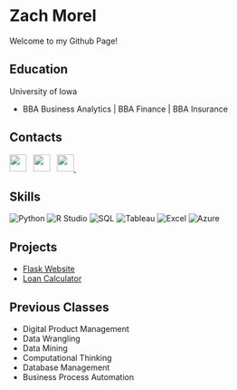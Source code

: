 <!-- Your Name -->
# Zach Morel
Welcome to my Github Page!
## Education
University of Iowa

- BBA Business Analytics | BBA Finance | BBA Insurance


## Contacts
<p align='left'>
  <a href="https://www.linkedin.com/in/zach-morel"><img height="30" src="https://img.shields.io/badge/LinkedIn-0077B5?style=flat-square&logo=linkedin&logoColor=white"></a>&nbsp;&nbsp;
  <a href="https://zachmorel.info"><img height="30" src="https://img.shields.io/badge/Portfolio-000000?style=flat-square&logo=google-chrome&logoColor=white"></a>&nbsp;&nbsp;
<a href="mailto:zmorel@uiowa.com"><img height="30" src="https://img.shields.io/badge/Email-D14836?style=flat-square&logo=gmail&logoColor=white">
  </a>&nbsp;&nbsp;
</p>


## Skills
<p>
  <img alt="Python" src="https://img.shields.io/badge/-Python-blue?style=flat-square&logo=python&logoColor=white" />
  <img alt="R Studio" src="https://img.shields.io/badge/-R%20Studio-75AADB?style=flat-square&logo=rstudio&logoColor=white" />
  <img alt="SQL" src="https://img.shields.io/badge/-SQL-4479A1?style=flat-square&logo=postgresql&logoColor=white" />
  <img alt="Tableau" src="https://img.shields.io/badge/-Tableau-E97627?style=flat-square&logo=tableau&logoColor=white" />
  <img alt="Excel" src="https://img.shields.io/badge/-Excel-217346?style=flat-square&logo=microsoft-excel&logoColor=white" />
  <img alt="Azure" src="https://img.shields.io/badge/-Azure-0089D6?style=flat-square&logo=microsoft-azure&logoColor=white" />
</p>


## Projects
- [Flask Website](https://github.com/zmorel/PairProgramming)
- [Loan Calculator](https://github.com/zmorel/morel-loan-calculator)

## Previous Classes
- Digital Product Management
- Data Wrangling 
- Data Mining
- Computational Thinking
- Database Management
- Business Process Automation






<!--
**zmorel/zmorel** is a ✨ _special_ ✨ repository because its `README.md` (this file) appears on your GitHub profile.

Here are some ideas to get you started:

- 🔭 I’m currently working on ...
- 🌱 I’m currently learning ...
- 👯 I’m looking to collaborate on ...
- 🤔 I’m looking for help with ...
- 💬 Ask me about ...
- 📫 How to reach me: ...
- 😄 Pronouns: ...
- ⚡ Fun fact: ...
-->
